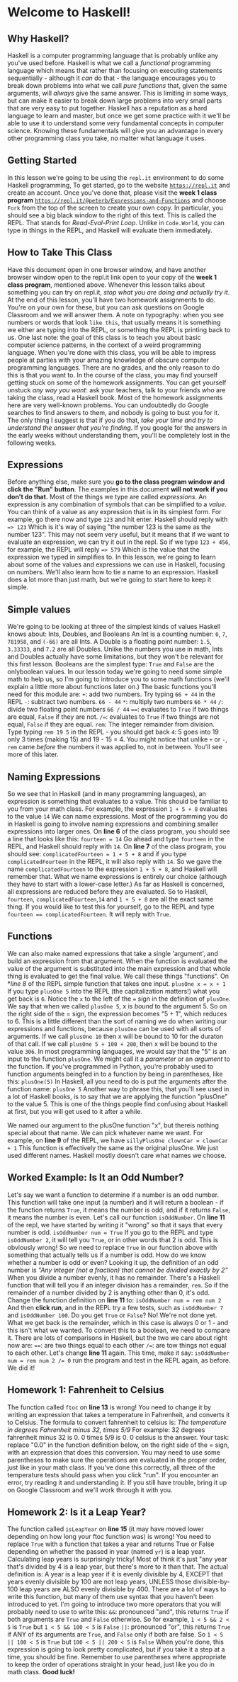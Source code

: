 # Welcome to Haskell!
## Why Haskell?
Haskell is a computer programming language that is probably unlike any you've used before. Haskell is what we call a _functional_ programming language which means that rather than focusing on executing statements sequentially - although it _can_ do that - the language encourages you to break down problems into what we call _pure functions_ that, given the same arguments, will _always_ give the same answer. This is limiting in some ways, but can make it easier to break down large problems into very small parts that are very easy to put together. Haskell has a reputation as a hard language to learn and master, but once we get some practice with it we'll be able to use it to understand some very fundamental concepts in computer science. Knowing these fundamentals will give you an advantage in every other programming class you take, no matter what language it uses.
## Getting Started
In this lesson we're going to be using the `repl.it` environment to do some Haskell programming,  To get started, go to the website [`https://repl.it`](https://repl.it) and create an account. Once you've done that, please visit the **week 1 class program** [`https://repl.it/@peterb/Expressions-and-Functions`](https://repl.it/@peterb/Expressions-and-Functions) and choose `Fork` from the top of the screen to create your own copy.
In particular, you should see a big black window to the right of this text.  This is called the REPL. That stands for _Read-Eval-Print Loop_.  Unlike in  `Code.World`, you can type in things in the REPL, and Haskell will evaluate them immediately.
## How to Take This Class
Have this document open in one browser window, and have another browser window open to the repl.it link open to your copy of the **week 1 class program**, mentioned above.  Whenever this lesson talks about something you can try on repl.it, _stop what you are doing and actually try it_.  At the end of this lesson, you'll have two homework assignments to do. You're on your own for these, but you can ask questions on Google Classroom and we will answer them.
A note on typography: when you see numbers or words that look `like this`, that usually means it is something we either are typing into the REPL, or something the REPL is printing back to us.
One last note: the goal of this class is to teach you about basic computer science patterns, in the context of a weird programming language. When you're done with this class, you will be able to impress people at parties with your amazing knowledge of obscure computer programming languages. There are no grades, and the only reason to do this is that you want to.  In the course of the class, you may find yourself getting stuck on some of the homework assignments. You can get yourself unstuck _any way you want_: ask your teachers, talk to your friends who are taking the class, read a Haskell book. Most of the homework assignments here are very well-known problems. You can undoubtedly do Google searches to find answers to them, and nobody is going to bust you for it. The only thing I suggest is that if you do that, _take your time and try to understand the answer that you're finding_. If you google for the answers in the early weeks without understanding them, you'll be completely lost in the following weeks.
## Expressions
Before anything else, make sure you **go to the class program window and click the "Run" button**.  The examples in this document **will not work if you don't do that.**
Most of the things we type are called _expressions_. An expression is any combination of symbols that can be simplified to a _value_. You can think of a value as any expression that is in its simplest form.
For example, go there now and type `123` and hit enter.  Haskell should reply with
`=> 123`
Which is it's way of saying "the number 123 is the same as the number 123". This may not seem very useful, but it means that if we want to evaluate an expression, we can try it out in the repl.  So if we type `123 + 456`, for example, the REPL will reply
`=> 579`
Which is the value that the expression we typed in simplifies to.
In this lesson, we're going to learn about some of the values and expressions we can use in Haskell, focusing on numbers.  We'll also learn how to tie a name to an expression.  Haskell does a lot more than just math, but we're going to start here to keep it simple. 
## Simple values
We're going to be looking at three of the simplest kinds of values Haskell knows about: Ints, Doubles, and Booleans
An Int is a counting number: `0`, `7`, `781958`, and `(-66)` are all Ints. A Double is a floating point number: `1.5`, `3.33333`, and `7.2` are all Doubles. Unlike the numbers you use in math, Ints and Doubles actually have some limitations, but they won't be relevant for this first lesson. Booleans are the simplest type: `True` and `False` are the onlyboolean values.
In our lesson today we're going to need some simple math to help us, so I'm going to introduce you to some math functions (we'll explain a little more about functions later on.)
The basic functions you'll need for this module are:
`+`: add two numbers. Try typing `66 + 44` in the REPL
`-`: subtract two numbers. `66 - 44`
`*`: multiply two numbers `66 * 44`
`/`: divide two floating point numbers `66 / 44`
`==`: evaluates to `True` if two things are equal, `False` if they are not.
`/=`: evaluates to `True` if two things are not equal, `False` if they are equal.
`rem`: The integer remainder from division.  Type typing `rem 19 5` in the REPL - you should get back `4`: 5 goes into 19 only 3 times (making 15) and 19 - 15 = 4.
You might notice that unlike `+` or `-`, `rem` came _before_ the numbers it was applied to, not in between. You'll see more of this later.
## Naming Expressions
So we see that in Haskell (and in many programming languages), an expression is something that evaluates to a value. This should be familiar to you from your math class. For example, the expression `1 + 5 + 8` evaluates to the value `14`
We can name expressions. Most of the programming you do in Haskell is going to involve naming expressions and combining smaller expressions into larger ones.
On **line 6** of the class program, you should see a line that looks like this:
```fourteen = 14```
Go ahead and type `fourteen` in the REPL, and Haskell should reply with `14`. 
On **line 7** of the class program, you should see:
```complicatedFourteen = 1 + 5 + 8```
and if you type `complicatedFourteen` in the REPL, it will also reply with `14`. So we gave the name `complicatedFourteen` to the expression `1 + 5 + 8`, and Haskell will remember that.  What we name expressions is entirely our choice (although 
they have to start with a lower-case letter.)
As far as Haskell is concerned, all expressions are reduced before they are evaluated. So to Haskell, `fourteen`, `complicatedFourteen`,`14` and `1 + 5 + 8` are all the exact same thing.  If you would like to test this for yourself, go to the REPL and type `fourteen == complicatedFourteen`.  It will reply with `True`.
## Functions
We can also make named expressions that take a single 'argument', and build an expression from that argument. When the function is evaluated the value of the argument is substituted into the main expression and that whole thing is evaluated to get the final value.  We call these things "functions". On **line 8* of the REPL simple function that takes one input.
```plusOne x = x + 1```
If you type `plusOne 5` into the REPL (the capitalization matters!) what you get back is `6`.
Notice the `x` to the left of the `=` sign in the definition of `plusOne`.  We say that when we called `plusOne 5`, x is _bound_ to the argument 5.  So on the right side of the = sign, the expression  becomes "5 + 1", which reduces to 6. This is a little different than the sort of naming we do when writing our expressions and functions, because `plusOne` can be used with all sorts of arguments. If we call `plusOne 10` then x will be bound to 10 for the duraton of that call.  If we call `plusOne 5 + 100 + 200`, then x will be bound to the value `306`.
In most programming languages, we would say that the "5" is an input to the function `plusOne`. We might call it a _parameter_ or an _argument_ to the function. If you've programmed in Python, you're probably used to function arguments beingfed in to a function by being in parentheses, like this:
`plusOne(5)`
In Haskell, all you need to do is put the arguments after the function name:
`plusOne 5`
Another way to phrase this, that you'll see used in a lot of Haskell books, is to say that we are applying the function "plusOne" to the value 5. This is one of the things people find confusing about Haskell at first, but you will get used to it after a while.

We named our argument to the plusOne function "x", but thereis nothing special about that name. We can pick whatever name we want. For example, on **line 9** of the REPL, we have
```sillyPlusOne clownCar = clownCar + 1```
This function is effectively the same as the original plusOne. We just used different names. Haskell mostly doesn't care what names we choose.
## Worked Example: Is It an Odd Number?
Let's say we want a function to determine if a number is an odd number.  This function will take one input (a number) and it will return a boolean - if the function returns `True`, it means the number is odd, and if it returns `False`, it means the number is even.
Let's call our function `isOddNumber`.  On **line 11** of the repl, we have started by
writing it "wrong" so that it says that every number is odd.
```isOddNumber num = True```
If you go to the REPL and type `isOddNumber 2`, it will tell you `True`, or in other words that 2 is odd.  This is obviously wrong!
So we need to replace `True` in our function above with something that actually tells us if a number is odd.  How do we know whether a number is odd or even?  Looking it up, the definition of an odd number is _"Any integer (not a fraction) that cannot be divided exactly by 2"_
When you divide a number evenly, it has no remainder. There's a Haskell function that will tell you if an integer division has a remainder, `rem`.  So if the remainder of a number divided by 2 is anything other than 0, it's odd.
Change the function definition on **line 11** to:
```isOddNumber num = rem num 2```
And then **click run**, and in the REPL try a few tests, such as `isOddNumber 7` and `isOddNumber 100`.  Do you get `True` or `False`?
No!  We're not done yet.  What we get back is the remainder, which in this case is always 0 or 1 - and this isn't what we wanted.  To convert this to a boolean, we need to compare it. There are lots of comparisons in Haskell, but the two we care about right now are:
`==`: are two things equal to each other
`/=`: are tow things not equal to each other.
Let's change **line 11** again. This time, make it say:
```isOddNumber num = rem num 2 /= 0```
run the program and test in the REPL again, as before. We did it!
## Homework 1: Fahrenheit to Celsius 
The function called `ftoc` on **line 13** is wrong! You need to change it by writing an expression that takes a temperature in Fahrenheit, and converts it to Celsius. The formula to convert fahrenheit to celsius is: _The temperature in degrees Fahrenheit minus 32, times 5/9_
For example: 32 degrees fahrenheit minus 32 is 0. 0 times 5/9 is 0. 0 celsius is the answer.
Your task: replace "0.0" in the function definition below, on the right side of the = sign, with an expression that does this conversion. You may need to use some parentheses to make sure the operations are evaluated in the proper order, just like in your math class.
If you've done this correctly, all three of the temperature tests should pass when you click "run".  If you encounter an error, try reading it and understanding it. If you still have trouble, bring it up on Google Classroom and we'll work through it with you.
## Homework 2: Is it a Leap Year?
The function called `isLeapYear` on **line 15** (it may have moved lower depending on how long your ftoc function was) is wrong! You need to replace `True` with a function that takes a year and returns True or False depending on whether the passed in year (named `yr`) is a leap year.
Calculating leap years is surprisingly tricky! Most of think it's just "any year that's divided by 4 is a leap year, but there's more to it than that.  The actual definition is:
A year is a leap year if it is evenly divisible by 4, EXCEPT that years evenly divisible by 100 are not leap years, UNLESS those divisible-by-100 leap years are ALSO evenly divisible by 400.
There are a lot of ways to write this function, but many of them use syntax that you haven't been introduced to yet.  I'm going to introduce two more operators that you will probably need to use to write this:
`&&`: pronounced "and", this returns `True` if both arguments are `True` and `False` otherwise.  So for example, `1 < 5 && 2 < 5` is `True` but `1 < 5 && 100 < 5` is `False`
`||`: pronounced "or", this returns `True` if ANY of its arguments are `True`, and `False` only if both are false.  So `1 < 5 || 100 < 5` is `True` but `100 < 5 || 200 < 5` is `False`
When you're done, this expression is going to look pretty complicated, but if you take it a step at a time, you should be fine. Remember to use parentheses where appropriate to keep the order of operations straight in your head, just like you do in math class.
**Good luck!**